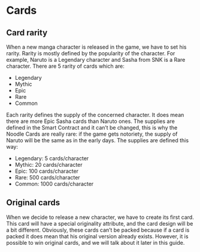# Cards

## Card rarity
When a new manga character is released in the game, we have to set his rarity. Rarity is mostly defined by the popularity of the character. For example, Naruto is a Legendary character and Sasha from SNK is a Rare character.
There are 5 rarity of cards which are:
- Legendary
- Mythic
- Epic
- Rare
- Common

Each rarity defines the supply of the concerned character. It does mean there are more Epic Sasha cards than Naruto ones.
The supplies are defined in the Smart Contract and it can’t be changed, this is why the Noodle Cards are really rare: if the game gets notoriety, the supply of Naruto will be the same as in the early days.
The supplies are defined this way:
- Legendary: 5 cards/character
- Mythic: 20 cards/character
- Epic: 100 cards/character
- Rare: 500 cards/character
- Common: 1000 cards/character

## Original cards
When we decide to release a new character, we have to create its first card. This card will have a special originality attribute, and the card design will be a bit different.
Obviously, these cards can’t be packed because if a card is packed it does mean that his original version already exists. However, it is possible to win original cards, and we will talk about it later in this guide.
